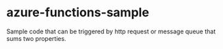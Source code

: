 # azure-functions-sample
Sample code that can be triggered by http request or message queue that sums two properties.
